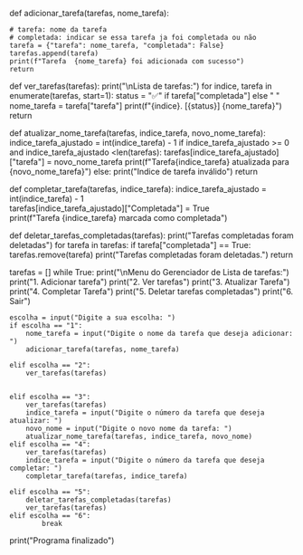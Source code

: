 def adicionar_tarefa(tarefas,  nome_tarefa):
    
    # tarefa: nome da tarefa
    # completada: indicar se essa tarefa ja foi completada ou não
    tarefa = {"tarefa": nome_tarefa, "completada": False}
    tarefas.append(tarefa)
    print(f"Tarefa  {nome_tarefa} foi adicionada com sucesso")
    return

def ver_tarefas(tarefas):
    print("\nLista de tarefas:")
    for indice, tarefa in enumerate(tarefas, start=1):
        status = "✅" if tarefa["completada"] else " "
        nome_tarefa = tarefa["tarefa"]
        print(f"{indice}. [{status}] {nome_tarefa}")
        return

def atualizar_nome_tarefa(tarefas, 
indice_tarefa, novo_nome_tarefa):
    indice_tarefa_ajustado = int(indice_tarefa) - 1
    if indice_tarefa_ajustado >= 0 and indice_tarefa_ajustado <len(tarefas):
        tarefas[indice_tarefa_ajustado] ["tarefa"] = novo_nome_tarefa
        print(f"Tarefa{indice_tarefa} atualizada para {novo_nome_tarefa}")
    else:
        print("Indice de tarefa inválido")
    return

def completar_tarefa(tarefas, indice_tarefa):
    indice_tarefa_ajustado = int(indice_tarefa) - 1  
    tarefas[indice_tarefa_ajustado]["Completada"] = True   
    print(f"Tarefa {indice_tarefa} marcada como completada")
    
def deletar_tarefas_completadas(tarefas):
    print("Tarefas completadas foram deletadas")
    for tarefa in tarefas:
        if tarefa["completada"] == True:
            tarefas.remove(tarefa)
            print("Tarefas completadas foram deletadas.")
            return    

tarefas = []
while True:
    print("\nMenu do Gerenciador de Lista de tarefas:")
    print("1. Adicionar tarefa")
    print("2. Ver tarefas")
    print("3. Atualizar Tarefa")
    print("4. Completar Tarefa")
    print("5. Deletar tarefas completadas")
    print("6. Sair")

    escolha = input("Digite a sua escolha: ")
    if escolha == "1":
        nome_tarefa = input("Digite o nome da tarefa que deseja adicionar: ")
        adicionar_tarefa(tarefas, nome_tarefa)
    
    elif escolha == "2":
        ver_tarefas(tarefas)
        
        
    elif escolha == "3":
        ver_tarefas(tarefas) 
        indice_tarefa = input("Digite o número da tarefa que deseja atualizar: ")
        novo_nome = input("Digite o novo nome da tarefa: ")
        atualizar_nome_tarefa(tarefas, indice_tarefa, novo_nome)   
    elif escolha == "4":
        ver_tarefas(tarefas)
        indice_tarefa = input("Digite o número da tarefa que deseja completar: ")
        completar_tarefa(tarefas, indice_tarefa)

    elif escolha == "5":
        deletar_tarefas_completadas(tarefas)
        ver_tarefas(tarefas)
    elif escolha == "6":
            break

print("Programa finalizado")
